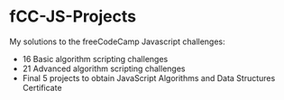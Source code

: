 # fCC-JS-Projects

My solutions to the freeCodeCamp Javascript challenges: 
- 16 Basic algorithm scripting challenges
- 21 Advanced algorithm scripting challenges
- Final 5 projects to obtain JavaScript Algorithms and Data Structures Certificate
